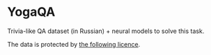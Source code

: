 # YogaQA
Trivia-like QA dataset (in Russian) + neural models to solve this task.

The data is protected by [the following licence](https://db.chgk.info/copyright).
